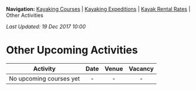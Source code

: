**Navigation:** [Kayaking Courses](index) &#124; [Kayaking Expeditions](expedition) &#124; [Kayak Rental Rates](rental) &#124; Other Activities

_Last Updated: 19 Dec 2017 10:00_
# Other Upcoming Activities

Activity | Date | Venue | Vacancy
:---:|:---:|:---:|:---:
No upcoming courses yet|-|-|-

